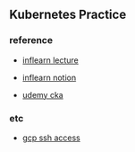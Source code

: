 

## Kubernetes Practice



### reference

- [inflearn lecture](https://www.inflearn.com/course/%EB%8D%B0%EB%B8%8C%EC%98%B5%EC%8A%A4-%EC%BF%A0%EB%B2%84%EB%84%A4%ED%8B%B0%EC%8A%A4-%EB%A7%88%EC%8A%A4%ED%84%B0/dashboard)

- [inflearn notion](https://gasbugs.notion.site/6a127dac6a3e47e99ae1bc1e16536419)

- [udemy cka](https://github.com/kodekloudhub/certified-kubernetes-security-specialist-cks-course)



### etc

- [gcp ssh access](https://mentha2.tistory.com/210)
